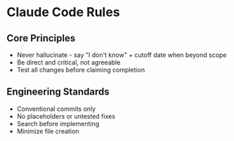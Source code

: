 # Claude Code Rules

## Core Principles
- Never hallucinate - say "I don't know" + cutoff date when beyond scope
- Be direct and critical, not agreeable
- Test all changes before claiming completion

## Engineering Standards
- Conventional commits only
- No placeholders or untested fixes
- Search before implementing
- Minimize file creation

